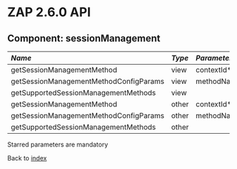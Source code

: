# ZAP 2.6.0 API
## Component: sessionManagement
| _Name_ | _Type_ | _Parameters_ | _Description_ |
|:-------|:-------|:-------------|:--------------|
| getSessionManagementMethod| view | contextId*  |  |
| getSessionManagementMethodConfigParams| view | methodName*  |  |
| getSupportedSessionManagementMethods| view |  |  |
| getSessionManagementMethod| other | contextId*  |  |
| getSessionManagementMethodConfigParams| other | methodName*  |  |
| getSupportedSessionManagementMethods| other |  |  |

Starred parameters are mandatory

Back to [index](ApiGen_Index)

